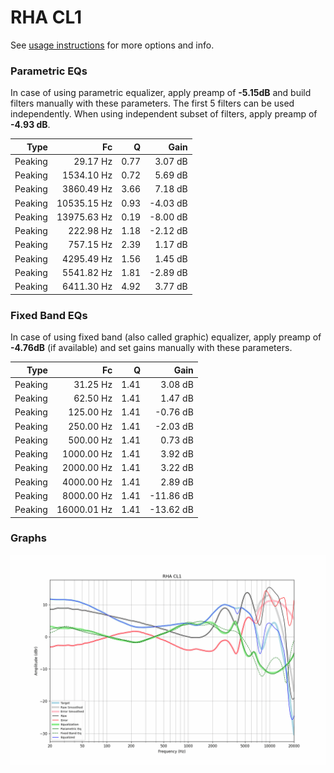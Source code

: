 # RHA CL1
See [usage instructions](https://github.com/jaakkopasanen/AutoEq#usage) for more options and info.

### Parametric EQs
In case of using parametric equalizer, apply preamp of **-5.15dB** and build filters manually
with these parameters. The first 5 filters can be used independently.
When using independent subset of filters, apply preamp of **-4.93 dB**.

| Type    | Fc          |    Q | Gain     |
|--------:|------------:|-----:|---------:|
| Peaking | 29.17 Hz    | 0.77 | 3.07 dB  |
| Peaking | 1534.10 Hz  | 0.72 | 5.69 dB  |
| Peaking | 3860.49 Hz  | 3.66 | 7.18 dB  |
| Peaking | 10535.15 Hz | 0.93 | -4.03 dB |
| Peaking | 13975.63 Hz | 0.19 | -8.00 dB |
| Peaking | 222.98 Hz   | 1.18 | -2.12 dB |
| Peaking | 757.15 Hz   | 2.39 | 1.17 dB  |
| Peaking | 4295.49 Hz  | 1.56 | 1.45 dB  |
| Peaking | 5541.82 Hz  | 1.81 | -2.89 dB |
| Peaking | 6411.30 Hz  | 4.92 | 3.77 dB  |

### Fixed Band EQs
In case of using fixed band (also called graphic) equalizer, apply preamp of **-4.76dB**
(if available) and set gains manually with these parameters.

| Type    | Fc          |    Q | Gain      |
|--------:|------------:|-----:|----------:|
| Peaking | 31.25 Hz    | 1.41 | 3.08 dB   |
| Peaking | 62.50 Hz    | 1.41 | 1.47 dB   |
| Peaking | 125.00 Hz   | 1.41 | -0.76 dB  |
| Peaking | 250.00 Hz   | 1.41 | -2.03 dB  |
| Peaking | 500.00 Hz   | 1.41 | 0.73 dB   |
| Peaking | 1000.00 Hz  | 1.41 | 3.92 dB   |
| Peaking | 2000.00 Hz  | 1.41 | 3.22 dB   |
| Peaking | 4000.00 Hz  | 1.41 | 2.89 dB   |
| Peaking | 8000.00 Hz  | 1.41 | -11.86 dB |
| Peaking | 16000.01 Hz | 1.41 | -13.62 dB |

### Graphs
![](./RHA%20CL1.png)